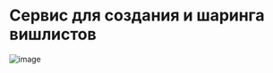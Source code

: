 # Сервис для создания и шаринга вишлистов

![image](https://github.com/user-attachments/assets/d973c843-890a-4b93-8f59-f2cfc3610955)

